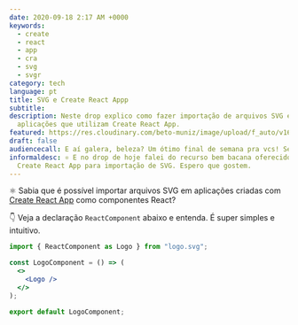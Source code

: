 ```yaml
---
date: 2020-09-18 2:17 AM +0000
keywords:
  - create
  - react
  - app
  - cra
  - svg
  - svgr
category: tech
language: pt
title: SVG e Create React Appp
subtitle:
description: Neste drop explico como fazer importação de arquivos SVG em
  aplicações que utilizam Create React App.
featured: https://res.cloudinary.com/beto-muniz/image/upload/f_auto/v1600179621/Titulo_Image_Site_2_bddnzk.jpg
draft: false
audiencecall: E aí galera, beleza? Um ótimo final de semana pra vcs! Segue o drop de hoje!
informaldesc: ⚛️ E no drop de hoje falei do recurso bem bacana oferecido pelo
  Create React App para importação de SVG. Espero que gostem.
---
```


⚛️ Sabia que é possível importar arquivos SVG em aplicações criadas com [Create React App](https://github.com/facebook/create-react-app) como componentes React?

👇 Veja a declaração `ReactComponent` abaixo e entenda. É super simples e intuitivo.

```jsx
import { ReactComponent as Logo } from "logo.svg";

const LogoComponent = () => (
  <>
    <Logo />
  </>
);

export default LogoComponent;
```
